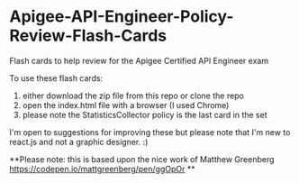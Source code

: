 # Apigee-API-Engineer-Policy-Review-Flash-Cards
Flash cards to help review for the Apigee Certified API Engineer exam

To use these flash cards:
1) either download the zip file from this repo or clone the repo
2) open the index.html file with a browser (I used Chrome)
3) please note the StatisticsCollector policy is the last card in the set

I'm open to suggestions for improving these but please note that I'm new to react.js and not a graphic designer. :)

**Please note: this is based upon the nice work of Matthew Greenberg https://codepen.io/mattgreenberg/pen/ggOpOr **
